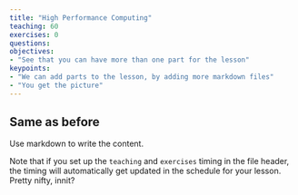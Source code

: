 ```yaml
---
title: "High Performance Computing"
teaching: 60
exercises: 0
questions:
objectives:
- "See that you can have more than one part for the lesson"
keypoints:
- "We can add parts to the lesson, by adding more markdown files"
- "You get the picture"
---
```


## Same as before

Use markdown to write the content.

Note that if you set up the `teaching` and `exercises` timing in the file
header, the timing will automatically get updated in the schedule for your
lesson. Pretty nifty, innit?
